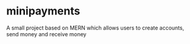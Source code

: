 # minipayments
A small project based on MERN which allows users to create accounts, send money and receive money
